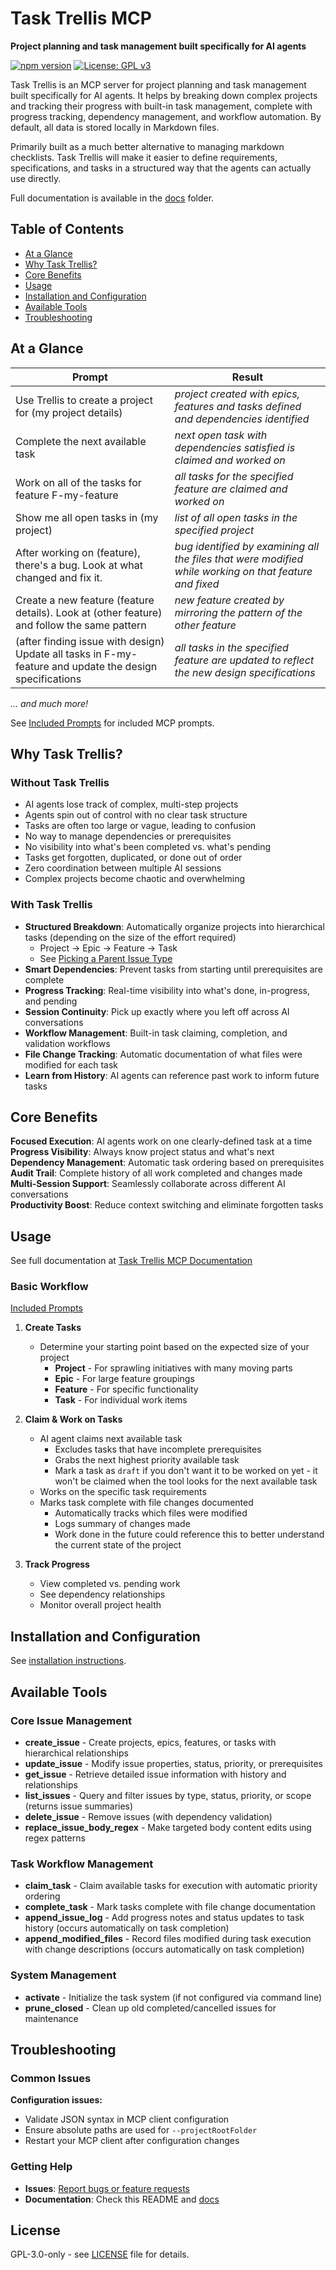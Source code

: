 # Task Trellis MCP

**Project planning and task management built specifically for AI agents**

[![npm version](https://badge.fury.io/js/%40langadventurellc%2Ftask-trellis-mcp.svg)](https://www.npmjs.com/package/@langadventurellc/task-trellis-mcp)
[![License: GPL v3](https://img.shields.io/badge/License-GPLv3-blue.svg)](https://www.gnu.org/licenses/gpl-3.0)

Task Trellis is an MCP server for project planning and task management built specifically for AI agents. It helps by breaking down complex projects and tracking their progress with built-in task management, complete with progress tracking, dependency management, and workflow automation. By default, all data is stored locally in Markdown files.

Primarily built as a much better alternative to managing markdown checklists. Task Trellis will make it easier to define requirements, specifications, and tasks in a structured way that the agents can actually use directly.

Full documentation is available in the [docs](docs/index.md) folder.

## Table of Contents

- [At a Glance](#at-a-glance)
- [Why Task Trellis?](#why-task-trellis)
- [Core Benefits](#core-benefits)
- [Usage](#usage)
- [Installation and Configuration](#installation-and-configuration)
- [Available Tools](#available-tools)
- [Troubleshooting](#troubleshooting)

## At a Glance

| Prompt                                                                                                  | Result                                                                                                 |
| ------------------------------------------------------------------------------------------------------- | ------------------------------------------------------------------------------------------------------ |
| Use Trellis to create a project for (my project details)                                                | _project created with epics, features and tasks defined and dependencies identified_                   |
| Complete the next available task                                                                        | _next open task with dependencies satisfied is claimed and worked on_                                  |
| Work on all of the tasks for feature F-my-feature                                                       | _all tasks for the specified feature are claimed and worked on_                                        |
| Show me all open tasks in (my project)                                                                  | _list of all open tasks in the specified project_                                                      |
| After working on (feature), there's a bug. Look at what changed and fix it.                             | _bug identified by examining all the files that were modified while working on that feature and fixed_ |
| Create a new feature (feature details). Look at (other feature) and follow the same pattern             | _new feature created by mirroring the pattern of the other feature_                                    |
| (after finding issue with design) Update all tasks in F-my-feature and update the design specifications | _all tasks in the specified feature are updated to reflect the new design specifications_              |

_... and much more!_

See [Included Prompts](prompts) for included MCP prompts.

## Why Task Trellis?

### Without Task Trellis

- AI agents lose track of complex, multi-step projects
- Agents spin out of control with no clear task structure
- Tasks are often too large or vague, leading to confusion
- No way to manage dependencies or prerequisites
- No visibility into what's been completed vs. what's pending
- Tasks get forgotten, duplicated, or done out of order
- Zero coordination between multiple AI sessions
- Complex projects become chaotic and overwhelming

### With Task Trellis

- **Structured Breakdown**: Automatically organize projects into hierarchical tasks (depending on the size of the effort required)
  - Project → Epic → Feature → Task
  - See [Picking a Parent Issue Type](docs/issues.md#picking-a-parent-issue-type)
- **Smart Dependencies**: Prevent tasks from starting until prerequisites are complete
- **Progress Tracking**: Real-time visibility into what's done, in-progress, and pending
- **Session Continuity**: Pick up exactly where you left off across AI conversations
- **Workflow Management**: Built-in task claiming, completion, and validation workflows
- **File Change Tracking**: Automatic documentation of what files were modified for each task
- **Learn from History**: AI agents can reference past work to inform future tasks

## Core Benefits

**Focused Execution**: AI agents work on one clearly-defined task at a time  
**Progress Visibility**: Always know project status and what's next  
**Dependency Management**: Automatic task ordering based on prerequisites  
**Audit Trail**: Complete history of all work completed and changes made  
**Multi-Session Support**: Seamlessly collaborate across different AI conversations  
**Productivity Boost**: Reduce context switching and eliminate forgotten tasks

## Usage

See full documentation at [Task Trellis MCP Documentation](docs/index.md)

### Basic Workflow

[Included Prompts](prompts)

1. **Create Tasks**
   - Determine your starting point based on the expected size of your project
     - **Project** - For sprawling initiatives with many moving parts
     - **Epic** - For large feature groupings
     - **Feature** - For specific functionality
     - **Task** - For individual work items

2. **Claim & Work on Tasks**
   - AI agent claims next available task
     - Excludes tasks that have incomplete prerequisites
     - Grabs the next highest priority available task
     - Mark a task as `draft` if you don't want it to be worked on yet - it won't be claimed when the tool looks for the next available task
   - Works on the specific task requirements
   - Marks task complete with file changes documented
     - Automatically tracks which files were modified
     - Logs summary of changes made
     - Work done in the future could reference this to better understand the current state of the project

3. **Track Progress**
   - View completed vs. pending work
   - See dependency relationships
   - Monitor overall project health

## Installation and Configuration

See [installation instructions](docs/installation.md).

## Available Tools

### Core Issue Management

- **create_issue** - Create projects, epics, features, or tasks with hierarchical relationships
- **update_issue** - Modify issue properties, status, priority, or prerequisites
- **get_issue** - Retrieve detailed issue information with history and relationships
- **list_issues** - Query and filter issues by type, status, priority, or scope (returns issue summaries)
- **delete_issue** - Remove issues (with dependency validation)
- **replace_issue_body_regex** - Make targeted body content edits using regex patterns

### Task Workflow Management

- **claim_task** - Claim available tasks for execution with automatic priority ordering
- **complete_task** - Mark tasks complete with file change documentation
- **append_issue_log** - Add progress notes and status updates to task history (occurs automatically on task completion)
- **append_modified_files** - Record files modified during task execution with change descriptions (occurs automatically on task completion)

### System Management

- **activate** - Initialize the task system (if not configured via command line)
- **prune_closed** - Clean up old completed/cancelled issues for maintenance

## Troubleshooting

### Common Issues

**Configuration issues:**

- Validate JSON syntax in MCP client configuration
- Ensure absolute paths are used for `--projectRootFolder`
- Restart your MCP client after configuration changes

### Getting Help

- **Issues**: [Report bugs or feature requests](https://github.com/langadventurellc/task-trellis-mcp/issues)
- **Documentation**: Check this README and [docs](docs/index.md)

## License

GPL-3.0-only - see [LICENSE](LICENSE) file for details.
